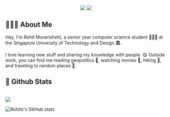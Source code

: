 
<!--
**rmurarishetti/rmurarishetti** is a ✨ _special_ ✨ repository because its `README.md` (this file) appears on your GitHub profile.

Here are some ideas to get you started:

- 🔭 I’m currently working on ...
- 🌱 I’m currently learning ...
- 👯 I’m looking to collaborate on ...
- 🤔 I’m looking for help with ...
- 💬 Ask me about ...
- 📫 How to reach me: ...
- 😄 Pronouns: ...
- ⚡ Fun fact: ...
-->

<p align="center">
<picture>
  <source media="(prefers-color-scheme: dark)" srcset="https://readme-typing-svg.demolab.com/?font=IBM+Plex+Sans&weight=700&size=30&pause=1000&color=000000&center=true&multiline=true&repeat=false&width=435&height=40&lines=Rohit Raghuram Murarishetti+👋&color=FFFFFF" />
  <img src="https://readme-typing-svg.demolab.com/?font=IBM+Plex+Sans&weight=700&size=30&pause=1000&color=000000&center=true&multiline=true&repeat=false&width=435&height=40&lines=Visshal+Natarajan+👋&color=000000" />
</picture>
  <picture>
  <source media="(prefers-color-scheme: dark)" srcset="https://readme-typing-svg.demolab.com/?font=IBM+Plex+Sans&weight=300&size=25&duration=9000&pause=1000&color=000000&center=true&multiline=true&repeat=true&width=1000&height=70&lines=Entrepreneur+%7C+Student+%7C+Engineer&color=FFFFFF" />
  <img src="https://readme-typing-svg.demolab.com/?font=IBM+Plex+Sans&weight=300&size=25&duration=9000&pause=1000&color=000000&center=true&multiline=true&repeat=true&width=1000&height=70&lines=Entrepreneur+%7C+Student+%7C+Engineer&color=000000" />
</picture>
</p>

## 🧑🏽‍💻 About Me
Hey, I'm Rohit Murarishetti, a senior year computer science student 👨🏽‍🎓 at the Singapore University of Technology and Design 🏛️.

I love learning new stuff and sharing my knowledge with people. 😋 Outside work, you can find me reading geopolitics 📝, watching movies 🍿, hiking 🥾, and traveling to random places 🌉.

## 🚀 Github Stats
<br/>
<img align="center" src="https://github-readme-stats.vercel.app/api/top-langs/?username=rmurarishetti&layout=donut&theme=transparent&show_icons=true"/>
<br/>

![Rohits's GitHub stats](https://github-readme-stats-sigma-five.vercel.app/api?username=rmurarishetti&count_private=true&show_icons=true&theme=radical&bg_color=#FFFFFF)


